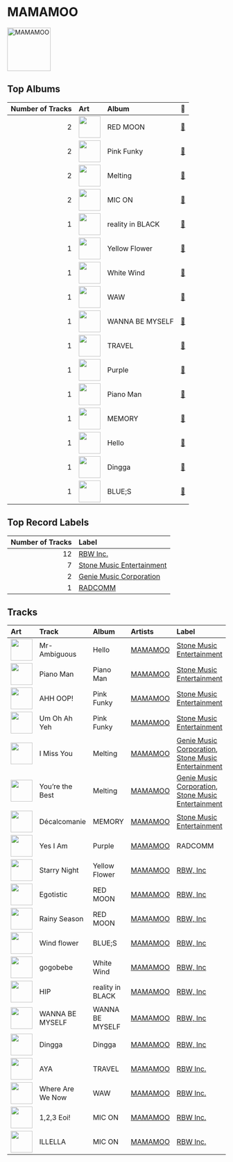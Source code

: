 
# MAMAMOO


<img src="https://i.scdn.co/image/ab6761610000e5ebe12972169702affd7a4c48ec" alt="MAMAMOO" width="100" />

## Top Albums

|   Number of Tracks | Art                                                                                              | Album            | 🔗                                                          |
|-------------------:|:-------------------------------------------------------------------------------------------------|:-----------------|:-----------------------------------------------------------|
|                  2 | <img src="https://i.scdn.co/image/ab67616d0000b2734a8b951ff5979dc187340b1d" alt="" width="50" /> | RED MOON         | [🔗](https://open.spotify.com/album/6GhELYbXRo1LOqRPOCsQrF) |
|                  2 | <img src="https://i.scdn.co/image/ab67616d0000b273a6ea41f7103f07588c18bbdb" alt="" width="50" /> | Pink Funky       | [🔗](https://open.spotify.com/album/5Fy5PyBWqMNK7xvXO9Q32f) |
|                  2 | <img src="https://i.scdn.co/image/ab67616d0000b27338fc902e1d368df7fc0d77a3" alt="" width="50" /> | Melting          | [🔗](https://open.spotify.com/album/11hjJntrvmauDoga4Krr0U) |
|                  2 | <img src="https://i.scdn.co/image/ab67616d0000b27322f0e32bfb91476f0ad96656" alt="" width="50" /> | MIC ON           | [🔗](https://open.spotify.com/album/6TOnqVuglIk6Db2TdUwTcZ) |
|                  1 | <img src="https://i.scdn.co/image/ab67616d0000b2739d650d0d98caf3f54b842a0b" alt="" width="50" /> | reality in BLACK | [🔗](https://open.spotify.com/album/7CucpzwxAZ6kHmctI9eo4X) |
|                  1 | <img src="https://i.scdn.co/image/ab67616d0000b2736847aa7310791dcd66f16a5e" alt="" width="50" /> | Yellow Flower    | [🔗](https://open.spotify.com/album/4G9qMxS9c4W5PPNdPrTaLn) |
|                  1 | <img src="https://i.scdn.co/image/ab67616d0000b2738612b3a74fefaf72ddc92d08" alt="" width="50" /> | White Wind       | [🔗](https://open.spotify.com/album/60m09rutmwj5ewOJoFIAVY) |
|                  1 | <img src="https://i.scdn.co/image/ab67616d0000b273ae843591bcdace9489c86fb0" alt="" width="50" /> | WAW              | [🔗](https://open.spotify.com/album/0gt7dy4ONFo6uc8D5w2WNi) |
|                  1 | <img src="https://i.scdn.co/image/ab67616d0000b273520ea0d948ced66d1c1764e2" alt="" width="50" /> | WANNA BE MYSELF  | [🔗](https://open.spotify.com/album/0n62copUsWrST9M6AsYfZI) |
|                  1 | <img src="https://i.scdn.co/image/ab67616d0000b2731cc469da4da1bccfa16867be" alt="" width="50" /> | TRAVEL           | [🔗](https://open.spotify.com/album/3xje7wSW2xwQx2GNJ5cfNu) |
|                  1 | <img src="https://i.scdn.co/image/ab67616d0000b2737709b0a8ba9059fc46fefcb2" alt="" width="50" /> | Purple           | [🔗](https://open.spotify.com/album/7lqVInQc3l7SbnbZa2cpFJ) |
|                  1 | <img src="https://i.scdn.co/image/ab67616d0000b2737752724657197df65e7c82f9" alt="" width="50" /> | Piano Man        | [🔗](https://open.spotify.com/album/1kdURRaOTpDCQqsVIU5CiT) |
|                  1 | <img src="https://i.scdn.co/image/ab67616d0000b273733b6abfa76a28b999feb572" alt="" width="50" /> | MEMORY           | [🔗](https://open.spotify.com/album/3Q34hV5fBbMpRpADmlptr7) |
|                  1 | <img src="https://i.scdn.co/image/ab67616d0000b27367f8236540d6f145e2f0baa1" alt="" width="50" /> | Hello            | [🔗](https://open.spotify.com/album/3Z9cZon6ukg4rvGYu7i4NA) |
|                  1 | <img src="https://i.scdn.co/image/ab67616d0000b273b4fd0ba98f675df97c5748b1" alt="" width="50" /> | Dingga           | [🔗](https://open.spotify.com/album/4xzsBcZaK04c8IE5iVyMNK) |
|                  1 | <img src="https://i.scdn.co/image/ab67616d0000b273b1f57af57a103eb28110c9d8" alt="" width="50" /> | BLUE;S           | [🔗](https://open.spotify.com/album/59QELOU685J1AMB2paryAx) |

## Top Record Labels

|   Number of Tracks | Label                                                               |
|-------------------:|:--------------------------------------------------------------------|
|                 12 | [RBW Inc.](../labels/rbw_inc_.md)                                   |
|                  7 | [Stone Music Entertainment](../labels/stone_music_entertainment.md) |
|                  2 | [Genie Music Corporation](../labels/genie_music_corporation.md)     |
|                  1 | [RADCOMM](../labels/radcomm.md)                                     |

## Tracks

| Art                                                                                              | Track            | Album            | Artists               | Label                                                                                                                                | 💚   | 🔗                                                          |
|:-------------------------------------------------------------------------------------------------|:-----------------|:-----------------|:----------------------|:-------------------------------------------------------------------------------------------------------------------------------------|:----|:-----------------------------------------------------------|
| <img src="https://i.scdn.co/image/ab67616d0000b27367f8236540d6f145e2f0baa1" alt="" width="50" /> | Mr-Ambiguous     | Hello            | [MAMAMOO](mamamoo.md) | [Stone Music Entertainment](../labels/stone_music_entertainment.md)                                                                  | 💚   | [🔗](https://open.spotify.com/track/4VOZzJeoNhvvTaGTztogVt) |
| <img src="https://i.scdn.co/image/ab67616d0000b2737752724657197df65e7c82f9" alt="" width="50" /> | Piano Man        | Piano Man        | [MAMAMOO](mamamoo.md) | [Stone Music Entertainment](../labels/stone_music_entertainment.md)                                                                  | 💚   | [🔗](https://open.spotify.com/track/2CC7fLFEcJBrO82NUwi9Op) |
| <img src="https://i.scdn.co/image/ab67616d0000b273a6ea41f7103f07588c18bbdb" alt="" width="50" /> | AHH OOP!         | Pink Funky       | [MAMAMOO](mamamoo.md) | [Stone Music Entertainment](../labels/stone_music_entertainment.md)                                                                  | 💚   | [🔗](https://open.spotify.com/track/5bhPsVZrng5VjNKh822yJH) |
| <img src="https://i.scdn.co/image/ab67616d0000b273a6ea41f7103f07588c18bbdb" alt="" width="50" /> | Um Oh Ah Yeh     | Pink Funky       | [MAMAMOO](mamamoo.md) | [Stone Music Entertainment](../labels/stone_music_entertainment.md)                                                                  | 💚   | [🔗](https://open.spotify.com/track/0icGgAiUx5b0amQLycmGUr) |
| <img src="https://i.scdn.co/image/ab67616d0000b27338fc902e1d368df7fc0d77a3" alt="" width="50" /> | I Miss You       | Melting          | [MAMAMOO](mamamoo.md) | [Genie Music Corporation](../labels/genie_music_corporation.md), [Stone Music Entertainment](../labels/stone_music_entertainment.md) |     | [🔗](https://open.spotify.com/track/6XmZNkGNEJngWnT7ITrLpV) |
| <img src="https://i.scdn.co/image/ab67616d0000b27338fc902e1d368df7fc0d77a3" alt="" width="50" /> | You’re the Best  | Melting          | [MAMAMOO](mamamoo.md) | [Genie Music Corporation](../labels/genie_music_corporation.md), [Stone Music Entertainment](../labels/stone_music_entertainment.md) |     | [🔗](https://open.spotify.com/track/3BUZUCu1uHaTvroizwqLHt) |
| <img src="https://i.scdn.co/image/ab67616d0000b273733b6abfa76a28b999feb572" alt="" width="50" /> | Décalcomanie     | MEMORY           | [MAMAMOO](mamamoo.md) | [Stone Music Entertainment](../labels/stone_music_entertainment.md)                                                                  |     | [🔗](https://open.spotify.com/track/5WitNasXEIRptoLIQUcXMx) |
| <img src="https://i.scdn.co/image/ab67616d0000b2737709b0a8ba9059fc46fefcb2" alt="" width="50" /> | Yes I Am         | Purple           | [MAMAMOO](mamamoo.md) | RADCOMM                                                                                                                              | 💚   | [🔗](https://open.spotify.com/track/3RqUX4U46H6TPdH30gPy4k) |
| <img src="https://i.scdn.co/image/ab67616d0000b2736847aa7310791dcd66f16a5e" alt="" width="50" /> | Starry Night     | Yellow Flower    | [MAMAMOO](mamamoo.md) | [RBW, Inc](../labels/rbw_inc_.md)                                                                                                    | 💚   | [🔗](https://open.spotify.com/track/5MaDeMdqsPsZTxNWdEZPVH) |
| <img src="https://i.scdn.co/image/ab67616d0000b2734a8b951ff5979dc187340b1d" alt="" width="50" /> | Egotistic        | RED MOON         | [MAMAMOO](mamamoo.md) | [RBW, Inc](../labels/rbw_inc_.md)                                                                                                    | 💚   | [🔗](https://open.spotify.com/track/5Z4aqpT39KpY8gbHoJWdou) |
| <img src="https://i.scdn.co/image/ab67616d0000b2734a8b951ff5979dc187340b1d" alt="" width="50" /> | Rainy Season     | RED MOON         | [MAMAMOO](mamamoo.md) | [RBW, Inc](../labels/rbw_inc_.md)                                                                                                    | 💚   | [🔗](https://open.spotify.com/track/7u0ErMhA3PliMLkph2jlCM) |
| <img src="https://i.scdn.co/image/ab67616d0000b273b1f57af57a103eb28110c9d8" alt="" width="50" /> | Wind flower      | BLUE;S           | [MAMAMOO](mamamoo.md) | [RBW, Inc](../labels/rbw_inc_.md)                                                                                                    |     | [🔗](https://open.spotify.com/track/2qwyjoSsSr3M7HTt611Q5O) |
| <img src="https://i.scdn.co/image/ab67616d0000b2738612b3a74fefaf72ddc92d08" alt="" width="50" /> | gogobebe         | White Wind       | [MAMAMOO](mamamoo.md) | [RBW, Inc](../labels/rbw_inc_.md)                                                                                                    | 💚   | [🔗](https://open.spotify.com/track/6E7jAJN2e3znSHyPCdQqx8) |
| <img src="https://i.scdn.co/image/ab67616d0000b2739d650d0d98caf3f54b842a0b" alt="" width="50" /> | HIP              | reality in BLACK | [MAMAMOO](mamamoo.md) | [RBW, Inc](../labels/rbw_inc_.md)                                                                                                    | 💚   | [🔗](https://open.spotify.com/track/24nK8tW7Pt3Inh2utttuoG) |
| <img src="https://i.scdn.co/image/ab67616d0000b273520ea0d948ced66d1c1764e2" alt="" width="50" /> | WANNA BE MYSELF  | WANNA BE MYSELF  | [MAMAMOO](mamamoo.md) | [RBW, Inc](../labels/rbw_inc_.md)                                                                                                    | 💚   | [🔗](https://open.spotify.com/track/0VPBuXtEG16NtN5ZGYJ7lV) |
| <img src="https://i.scdn.co/image/ab67616d0000b273b4fd0ba98f675df97c5748b1" alt="" width="50" /> | Dingga           | Dingga           | [MAMAMOO](mamamoo.md) | [RBW, Inc](../labels/rbw_inc_.md)                                                                                                    | 💚   | [🔗](https://open.spotify.com/track/0bDYceyQd1jnJO4sK47YxU) |
| <img src="https://i.scdn.co/image/ab67616d0000b2731cc469da4da1bccfa16867be" alt="" width="50" /> | AYA              | TRAVEL           | [MAMAMOO](mamamoo.md) | [RBW Inc.](../labels/rbw_inc_.md)                                                                                                    | 💚   | [🔗](https://open.spotify.com/track/4BZXVFYCb76Q0Klojq4piV) |
| <img src="https://i.scdn.co/image/ab67616d0000b273ae843591bcdace9489c86fb0" alt="" width="50" /> | Where Are We Now | WAW              | [MAMAMOO](mamamoo.md) | [RBW Inc.](../labels/rbw_inc_.md)                                                                                                    | 💚   | [🔗](https://open.spotify.com/track/0cLXk75Pan3mhRlWqHiynh) |
| <img src="https://i.scdn.co/image/ab67616d0000b27322f0e32bfb91476f0ad96656" alt="" width="50" /> | 1,2,3 Eoi!       | MIC ON           | [MAMAMOO](mamamoo.md) | [RBW Inc.](../labels/rbw_inc_.md)                                                                                                    | 💚   | [🔗](https://open.spotify.com/track/1uYgNXNnBTQnboOwlYBLd1) |
| <img src="https://i.scdn.co/image/ab67616d0000b27322f0e32bfb91476f0ad96656" alt="" width="50" /> | ILLELLA          | MIC ON           | [MAMAMOO](mamamoo.md) | [RBW Inc.](../labels/rbw_inc_.md)                                                                                                    | 💚   | [🔗](https://open.spotify.com/track/0oeVHAgY8Q7Mdce5Quj2G4) |